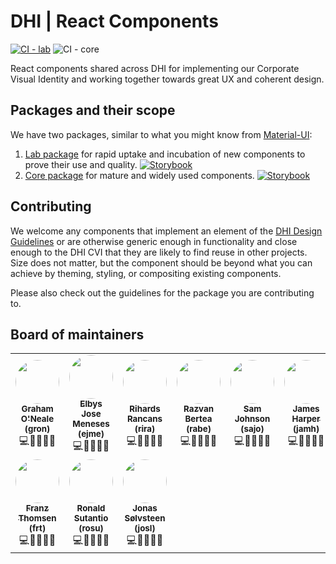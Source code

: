 # DHI | React Components

[![CI - lab](https://github.com/DHI/react-components/actions/workflows/main-lab.yml/badge.svg)](https://github.com/DHI/react-components/actions/workflows/main-lab.yml)
![CI - core](https://github.com/DHI/react-components/workflows/CI/badge.svg)



React components shared across DHI for implementing our Corporate Visual Identity and working together towards great UX and coherent design.


## Packages and their scope

We have two packages, similar to what you might know from [Material-UI](https://material-ui.com/components/about-the-lab/):
1. [Lab package](packages/react-components-lab) for rapid uptake and incubation of new components to prove their use and quality. [![Storybook](https://raw.githubusercontent.com/storybookjs/brand/master/badge/badge-storybook.svg)](https://storybooklab.z16.web.core.windows.net/)
1. [Core package](packages/react-components) for mature and widely used components. [![Storybook](https://raw.githubusercontent.com/storybookjs/brand/master/badge/badge-storybook.svg)](https://domainservices.dhigroup.com/)


## Contributing

We welcome any components that implement an element of the [DHI Design Guidelines](https://www.figma.com/file/pSfX5GNsa6xhKGbi3DWQtn/DHI-Official-Guidelines) or are otherwise generic enough in 
functionality and close enough to the DHI CVI that they are likely to find reuse in other projects. Size does not matter, but the component should be beyond what you can achieve by theming, 
styling, or compositing existing components.

Please also check out the guidelines for the package you are contributing to.


## Board of maintainers

<table>
  <tr>
    <td align="center">
      <a href="https://github.com/goneale"><img src="https://avatars.githubusercontent.com/goneale" width="70px;" alt="" style="border-radius:50%" /><br /><sub><b>Graham O'Neale (gron)</b></sub></a><br /><span title="Coder">💻</span><span title="Documenter">📖</span><span title="Tester">🧪</span><span title="Designer">🎨</span><span title="Bug Reporter">🐛</span>
    </td>
    <td align="center">
      <a href="https://github.com/elbys"><img src="https://avatars.githubusercontent.com/elbys" width="70px;" alt="" style="border-radius:50%" /><br /><sub><b>Elbys Jose Meneses (ejme)</b></sub></a><br /><span title="Coder">💻</span><span title="Documenter">📖</span><span title="Tester">🧪</span><span title="Designer">🎨</span><span title="Bug Reporter">🐛</span>
    </td>
    <td align="center">
      <a href="https://github.com/rihr"><img src="https://avatars.githubusercontent.com/rihr" width="70px;" alt="" style="border-radius:50%" /><br /><sub><b>Rihards Rancans (rira)</b></sub></a><br /><span title="Coder">💻</span><span title="Documenter">📖</span><span title="Tester">🧪</span><span title="Designer">🎨</span><span title="Bug Reporter">🐛</span>
    </td>
    <td align="center">
      <a href="https://github.com/bertearazvan"><img src="https://avatars.githubusercontent.com/bertearazvan" width="70px;" alt="" style="border-radius:50%" /><br /><sub><b>Razvan Bertea (rabe)</b></sub></a><br /><span title="Coder">💻</span><span title="Documenter">📖</span><span title="Tester">🧪</span><span title="Designer">🎨</span><span title="Bug Reporter">🐛</span>
    </td>
    <td align="center">
      <a href="https://github.com/nfour"><img src="https://avatars.githubusercontent.com/nfour" width="70px;" alt="" style="border-radius:50%" /><br /><sub><b>Sam Johnson (sajo)</b></sub></a><br /><span title="Coder">💻</span><span title="Documenter">📖</span><span title="Tester">🧪</span><span title="Designer">🎨</span><span title="Bug Reporter">🐛</span>
    </td>
    <td align="center">
      <a href="https://github.com/jharper93"><img src="https://avatars.githubusercontent.com/jharper93" width="70px;" alt="" style="border-radius:50%" /><br /><sub><b>James Harper (jamh)</b></sub></a><br /><span title="Coder">💻</span><span title="Documenter">📖</span><span title="Tester">🧪</span><span title="Designer">🎨</span><span title="Bug Reporter">🐛</span>
    </td>
  </tr>
  <tr>
    <td align="center">
      <a href="https://github.com/FranzThomsen1089"><img src="https://avatars.githubusercontent.com/FranzThomsen1089" width="70px;" alt="" style="border-radius:50%" /><br /><sub><b>Franz Thomsen (frt)</b></sub></a><br /><span title="Coder">💻</span><span title="Documenter">📖</span><span title="Tester">🧪</span><span title="Designer">🎨</span><span title="Bug Reporter">🐛</span>
    </td>
    <td align="center">
      <a href="https://github.com/rosudhi"><img src="https://avatars.githubusercontent.com/rosudhi" width="70px;" alt="" style="border-radius:50%" /><br /><sub><b>Ronald Sutantio (rosu)</b></sub></a><br /><span title="Coder">💻</span><span title="Documenter">📖</span><span title="Tester">🧪</span><span title="Designer">🎨</span><span title="Bug Reporter">🐛</span>
    </td>
    <td align="center">
      <a href="https://github.com/j08lue"><img src="https://avatars.githubusercontent.com/j08lue" width="70px;" alt="" style="border-radius:50%" /><br /><sub><b>Jonas Sølvsteen (josl)</b></sub></a><br /><span title="Coder">💻</span><span title="Documenter">📖</span><span title="Tester">🧪</span><span title="Designer">🎨</span><span title="Bug Reporter">🐛</span>
    </td>
  </tr>
</table>
